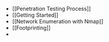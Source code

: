- [[Penetration Testing Process]]
- [[Getting Started]]
- [[Network Enumeration with Nmap]]
- [[Footprinting]]
-